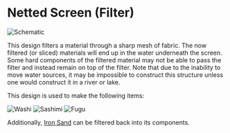 # Netted Screen (Filter)

![Schematic](betterwithaddons:waternet.png)

This design filters a material through a sharp mesh of fabric. The now filtered (or sliced) materials will end up in the water underneath the screen. Some hard components of the filtered material may not be able to pass the filter and instead remain on top of the filter.
Note that due to the inability to move water sources, it may be impossible to construct this structure unless one would construct it in a river or lake.

This design is used to make the following items:

![Washi](item:betterwithaddons:japanmat@11)
![Sashimi](item:betterwithaddons:food_sashimi@0)
![Fugu](item:betterwithaddons:food_pufferfish_prepared@0)

Additionally, [Iron Sand](sandnet.md) can be filtered back into its components.